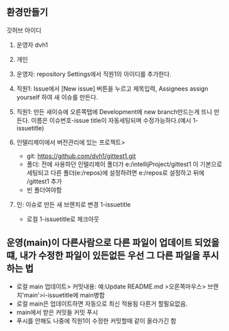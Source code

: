 ## 환경만들기
깃허브 아이디
1. 운영자 dvh1
2. 개인

1. 운영자: repository Settings에서 직원1의 아이디를 추가한다.
2. 직원1: Issue에서 [New issue] 버튼을 누르고 제목입력, Assignees assign yourself 하여 새 이슈를 만든다.
3. 직원1: 만든 새이슈에 오른쪽탭에 Development에 new branch만드는게 뜨니 만든다. 이름은 이슈번호-issue title이 자동세팅되며 수정가능하다.(예시 1-issuetitle)
4. 인텔리제이에서 버전관리에 있는 프로젝트>
   - git: https://github.com/dvh1/gittest1.git
   - 폴더: 전에 사용하던 인텔리제이 폴더가 e:/intellijProject/gittest1 이 기본으로 세팅되고 다른 폴더(e:/repos)에 설정하려면 e:/repos로 설정하고 뒤에 /gittest1 추가
   - 빈 폴더여야함
5. 인: 이슈로 만든 새 브랜치로 변경 1-issuetitle
   - 로컬 1-issuetitle로 체크아웃


## 운영(main)이 다른사람으로 다른 파일이 업데이트 되었을떄, 내가 수정한 파일이 있든없든 우선 그 다른 파일을 푸시하는 법

- 로컬 main 업데이트> 커밋내용: 예:Update README.md >오른쪽마우스> 브랜치'main'>i-issuetitle에 main병합
- 로컬 main은 업데이트하면 자동으로 최신 적용됨 다른거 할필요없음.
- main에서 받은 커밋들 커밋 푸시
- 푸시를 안해도 나중에 직원1이 수정한 커밋할때 같이 올라가긴 함

